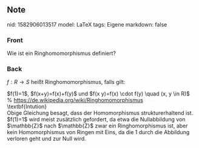 ## Note
nid: 1582906013517
model: LaTeX
tags: Eigene
markdown: false

### Front
Wie ist ein Ringhomomorphismus definiert?

### Back
$f: R \rightarrow S$ heißt Ringhomomorphismus, falls gilt:
<div>
  $f(1)=1$, $f(x+y)=f(x)+f(y)$ und $f(x y)=f(x) \cdot f(y) \quad
  (x, y \in R)$
</div>
<div>
  % <a href=
  "https://de.wikipedia.org/wiki/Ringhomomorphismus">https://de.wikipedia.org/wiki/Ringhomomorphismus</a>
</div>
<div>
  \textbf{Intution}
</div>
<div>
  Obige Gleichung besagt, dass der Homomorphismus strukturerhaltend
  ist. $f(1)=1$ wird meist zusätzlich gefordert, da etwa die
  Nullabbildung von $\mathbb{Z}$ nach $\mathbb{Z}$ zwar ein
  Ringhomorphismus ist, aber kein Homomorphismus von Ringen mit
  Eins, da die 1 durch die Abbildung verloren geht und zur Null
  wird.
</div>
